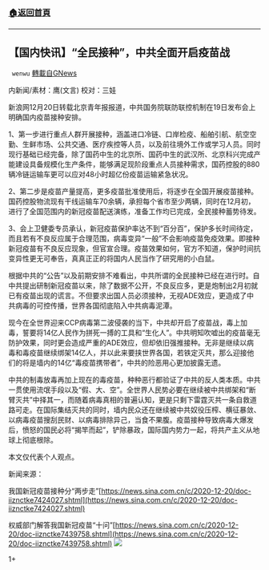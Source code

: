###  [:house:返回首頁](https://github.com/ourhimalayas/txt)
---

## 【国内快讯】“全民接种”，中共全面开启疫苗战
` wenwu` [轉載自GNews](https://gnews.org/zh-hans/669353/)

内新闻/素材：鹰(文言) 校对：三娃

新浪网12月20日转载北京青年报报道，中共国务院联防联控机制在19日发布会上明确国内疫苗接种安排。

1、第一步进行重点人群开展接种，涵盖进口冷链、口岸检疫、船舶引航、航空空勤、生鲜市场、公共交通、医疗疾控等人员，以及前往境外工作或学习人员。同时现行基础已经完备，除了国药中生的北京所、国药中生的武汉所、北京科兴完成产能建设具备规模化生产条件，能够满足现阶段重点人员接种需求，国药控股的880辆冷链运输车更可以应对48小时超亿份疫苗运输紧急状况。

2、第二步是疫苗产量提高，更多疫苗批准使用后，将逐步在全国开展疫苗接种。国药控股物流现有干线运输车70余辆，承担每个省市至少两辆，同时在12月初，进行了全国范围内的新冠疫苗配送演练，准备工作均已完成，全民接种蓄势待发。

3、会上卫健委专员承认，新冠疫苗保护率达不到“百分百”，保护多长时间待定，而且若有不良反应属于合理范围，病毒变异“一般”不会影响疫苗免疫效果。即接种新冠疫苗有不良反应现象，但官宣合理。疫苗效果如何，官方不知道，保护时间抗变异性更无可奉告，真真正正的将国内人民当作了研究用的小白鼠。

根据中共的“公告”以及前期安排不难看出，中共所谓的全民接种已经在进行时。自中共提出研制新冠疫苗以来，除了数据不公开，不良反应多，更是炮制出2月初就已有疫苗出现的谎言。不但要求出国人员必须接种，无视ADE效应，更造成了中共病毒的可控传播，世界各国彻底陷入中共病毒泥潭。

现今在全世界迎来CCP病毒第二波侵袭的当下，中共却开启了疫苗战，毒上加毒，誓要将14亿人民作为拼死一搏的工具和“生化人”。中共明知吹嘘出的疫苗毫无防护效果，同时更会造成严重的ADE效应，但却依旧强推接种。无非是继续以病毒和毒疫苗继续绑架14亿人，并以此来要挟世界各国，若铁定灭共，那么迎接他们的将是墙内的14亿“毒疫苗携带者”，中共的险恶用心更加披露无遗。

中共的制毒放毒再加上现在的毒疫苗，种种恶行都验证了中共的反人类本质。中共一贯使用流氓手段以及“假、大、空”。全世界人民势必要在继续被中共绑架和“断臂灭共”中择其一，而随着病毒真相的普遍认知，更是只剩下雷霆灭共一条自救道路可走。在国际集结灭共的同时，墙内民众还在继续被中共奴役压榨、横征暴敛、以病毒疫苗搜刮民财、以病毒排除异己，当食不果腹。疫苗接种导致病毒大爆发后，愤怒的国民必将“揭竿而起”，铲除暴政，国际国内势力一起，将共产主义从地球上彻底根除。

本文仅代表个人观点。

新闻来源：

我国新冠疫苗接种分“两步走”[https://news.sina.com.cn/c/2020-12-20/doc-iiznctke7424027.shtml](https://news.sina.com.cn/c/2020-12-20/doc-iiznctke7424027.shtml)

权威部门解答我国新冠疫苗“十问”[https://news.sina.com.cn/c/2020-12-20/doc-iiznctke7439758.shtml](https://news.sina.com.cn/c/2020-12-20/doc-iiznctke7439758.shtml)
![]()![](https://gnews-media-offload.s3.amazonaws.com/wp-content/uploads/2020/12/20075808/IMG_9147-1-scaled.jpeg)


1+
